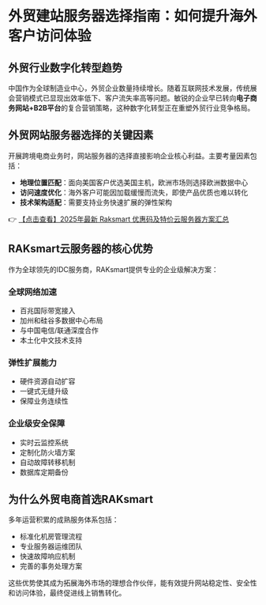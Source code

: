 # 外贸建站服务器选择指南：如何提升海外客户访问体验

## 外贸行业数字化转型趋势

中国作为全球制造业中心，外贸企业数量持续增长。随着互联网技术发展，传统展会营销模式已显现出效率低下、客户流失率高等问题。敏锐的企业早已转向**电子商务网站+B2B平台**的复合营销策略，这种数字化转型正在重塑外贸行业竞争格局。

## 外贸网站服务器选择的关键因素

开展跨境电商业务时，网站服务器的选择直接影响企业核心利益。主要考量因素包括：

- **地理位置匹配**：面向美国客户优选美国主机，欧洲市场则选择欧洲数据中心
- **访问速度优化**：海外客户可能因加载缓慢而流失，即使产品优质也难以转化
- **技术架构适配**：需要支持业务快速扩展的弹性架构

👉 [【点击查看】2025年最新 Raksmart 优惠码及特价云服务器方案汇总](https://bit.ly/raksmart)

## RAKsmart云服务器的核心优势

作为全球领先的IDC服务商，RAKsmart提供专业的企业级解决方案：

### 全球网络加速
- 百兆国际带宽接入
- 加州和硅谷多数据中心布局
- 与中国电信/联通深度合作
- 本土化中文技术支持

### 弹性扩展能力
- 硬件资源自动扩容
- 一键式无缝升级
- 保障业务连续性

### 企业级安全保障
- 实时云监控系统
- 定制化防火墙方案
- 自动故障转移机制
- 数据库定期备份

## 为什么外贸电商首选RAKsmart

多年运营积累的成熟服务体系包括：
- 标准化机房管理流程
- 专业服务器运维团队
- 快速故障响应机制
- 完善的事务处理方案

这些优势使其成为拓展海外市场的理想合作伙伴，能有效提升网站稳定性、安全性和访问体验，最终促进线上销售转化。